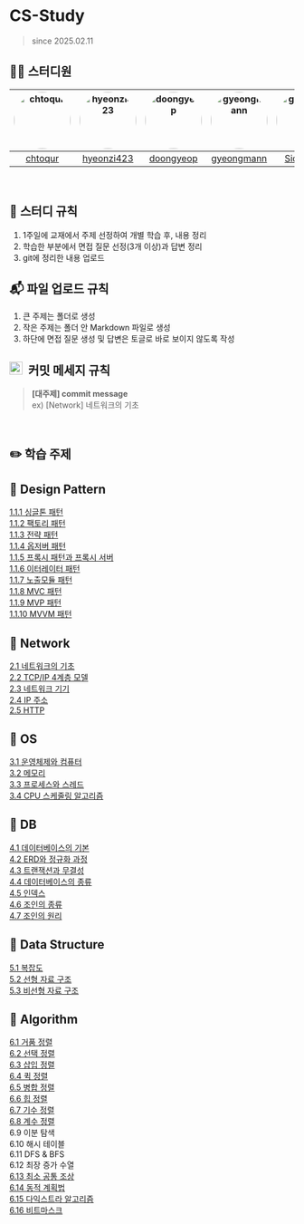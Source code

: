 # CS-Study
> since 2025.02.11

## 🧑‍💻 스터디원

|<a href="https://github.com/chtoqur"><img src="https://github.com/chtoqur.png" alt="chtoqur" style="width: 100px; height: 100px; border-radius: 50%;"></a>|<a href="https://github.com/hyeonzi423"><img src="https://github.com/hyeonzi423.png" alt="hyeonzi423" style="width: 100px; height: 100px; border-radius: 50%;"></a>|<a href="https://github.com/doongyeop"><img src="https://github.com/doongyeop.png" alt="doongyeop" style="width: 100px; height: 100px; border-radius: 50%;"></a>|<a href="https://github.com/gyeongmann"><img src="https://github.com/gyeongmann.png" alt="gyeongmann" style="width: 100px; height: 100px; border-radius: 50%;"></a>|<a href="https://github.com/SioJeong"><img src="https://github.com/SioJeong.png" alt="gyeongmann" style="width: 100px; height: 100px; border-radius: 50%;"></a>|
|:---:|:---:|:---:|:---:|:---:|
| [chtoqur](https://github.com/chtoqur) | [hyeonzi423](https://github.com/hyeonzi423) | [doongyeop](https://github.com/doongyeop) | [gyeongmann](https://github.com/gyeongmann) | [SioJeong](https://github.com/SioJeong) |

<br>

## 🎲 스터디 규칙
1. 1주일에 교재에서 주제 선정하여 개별 학습 후, 내용 정리
2. 학습한 부분에서 면접 질문 선정(3개 이상)과 답변 정리
3. git에 정리한 내용 업로드

## 📬 파일 업로드 규칙
1. 큰 주제는 폴더로 생성
2. 작은 주제는 폴더 안 Markdown 파일로 생성
3. 하단에 면접 질문 생성 및 답변은 토글로 바로 보이지 않도록 작성

## <img src="https://github.com/user-attachments/assets/4babd31b-a553-4c3d-8c3a-fbd311e88f33" width="23" height="23"> &nbsp;커밋 메세지 규칙

> **[대주제] commit message** <br>
ex) [Network] 네트워크의 기초

<br>

## ✏️ 학습 주제

📌 Design Pattern
---
[1.1.1 싱글톤 패턴](https://github.com/hyeonzi423/CS-Study/blob/main/Design%20Pattern/1.1.1%20%EC%8B%B1%EA%B8%80%ED%86%A4%20%ED%8C%A8%ED%84%B4.md) <br />
[1.1.2 팩토리 패턴](https://github.com/hyeonzi423/CS-Study/blob/main/Design%20Pattern/1.1.2%20%ED%8C%A9%ED%86%A0%EB%A6%AC%20%ED%8C%A8%ED%84%B4.md) <br />
[1.1.3 전략 패턴](https://github.com/hyeonzi423/CS-Study/blob/main/Design%20Pattern/1.1.3%20%EC%A0%84%EB%9E%B5%20%ED%8C%A8%ED%84%B4.md) <br />
[1.1.4 옵저버 패턴](https://github.com/hyeonzi423/CS-Study/blob/main/Design%20Pattern/1.1.4%20%EC%98%B5%EC%A0%80%EB%B2%84%20%ED%8C%A8%ED%84%B4.md) <br />
[1.1.5 프록시 패턴과 프록시 서버](https://github.com/hyeonzi423/CS-Study/blob/main/Design%20Pattern/1.1.5%20%ED%94%84%EB%A1%9D%EC%8B%9C%20%ED%8C%A8%ED%84%B4%EA%B3%BC%20%ED%94%84%EB%A1%9D%EC%8B%9C%20%EC%84%9C%EB%B2%84.md) <br />
[1.1.6 이터레이터 패턴](https://github.com/hyeonzi423/CS-Study/blob/main/Design%20Pattern/1.1.6%20%EC%9D%B4%ED%84%B0%EB%A0%88%EC%9D%B4%ED%84%B0%20%ED%8C%A8%ED%84%B4.md) <br />
[1.1.7 노출모듈 패턴](https://github.com/hyeonzi423/CS-Study/blob/main/Design%20Pattern/1.1.7%20%EB%85%B8%EC%B6%9C%EB%AA%A8%EB%93%88%20%ED%8C%A8%ED%84%B4.md) <br />
[1.1.8 MVC 패턴](https://github.com/hyeonzi423/CS-Study/blob/main/Design%20Pattern/1.1.8%20MVC%20%ED%8C%A8%ED%84%B4.md) <br />
[1.1.9 MVP 패턴](https://github.com/hyeonzi423/CS-Study/blob/main/Design%20Pattern/1.1.9%20MVP%20%ED%8C%A8%ED%84%B4.md) <br />
[1.1.10 MVVM 패턴](https://github.com/hyeonzi423/CS-Study/blob/main/Design%20Pattern/1.1.10%20MVVM%20%ED%8C%A8%ED%84%B4.md) <br />


📌 Network
---
[2.1 네트워크의 기초](https://github.com/hyeonzi423/CS-Study/blob/main/Network/2.1%20네트워크의%20기초.md) <br/>
[2.2 TCP/IP 4계층 모델](https://github.com/hyeonzi423/CS-Study/blob/main/Network/2.2%20TCP%20IP%204%EA%B3%84%EC%B8%B5%20%EB%AA%A8%EB%8D%B8.md) <br/>
[2.3 네트워크 기기](https://github.com/hyeonzi423/CS-Study/blob/main/Network/2.3%20네트워크%20기기.md) <br/>
[2.4 IP 주소](https://github.com/hyeonzi423/CS-Study/blob/main/Network/2.4%20IP%20주소.md) <br/>
[2.5 HTTP](https://github.com/hyeonzi423/CS-Study/blob/main/Network/2.5%20HTTP.md) <br/>

📌 OS
---
[3.1 운영체제와 컴퓨터](https://github.com/hyeonzi423/CS-Study/blob/main/Operating%20System/3.1%20%EC%9A%B4%EC%98%81%EC%B2%B4%EC%A0%9C%EC%99%80%20%EC%BB%B4%ED%93%A8%ED%84%B0.md) <br/>
[3.2 메모리](https://github.com/hyeonzi423/CS-Study/blob/main/Operating%20System/3.2%20%EB%A9%94%EB%AA%A8%EB%A6%AC.md) <br/>
[3.3 프로세스와 스레드](https://github.com/hyeonzi423/CS-Study/blob/main/Operating%20System/3.3%20%ED%94%84%EB%A1%9C%EC%84%B8%EC%8A%A4%EC%99%80%20%EC%8A%A4%EB%A0%88%EB%93%9C.md) <br/>
[3.4 CPU 스케줄링 알고리즘](https://github.com/hyeonzi423/CS-Study/blob/main/Operating%20System/3.4%20CPU%20%EC%8A%A4%EC%BC%80%EC%A4%84%EB%A7%81%20%EC%95%8C%EA%B3%A0%EB%A6%AC%EC%A6%98.md) <br/>

📌 DB
---
[4.1 데이터베이스의 기본](https://github.com/hyeonzi423/CS-Study/blob/main/Database/4.1%20데이터베이스의%20기본.md) <br/>
[4.2 ERD와 정규화 과정](https://github.com/hyeonzi423/CS-Study/blob/main/Database/4.2%20ERD와%20정규화%20과정.md) <br/>
[4.3 트랜잭션과 무결성](https://github.com/hyeonzi423/CS-Study/blob/main/Database/4.3%20트랜잭션과%20무결성.md) <br/>
[4.4 데이터베이스의 종류](https://github.com/hyeonzi423/CS-Study/blob/main/Database/4.4%20데이터베이스의%20종류.md)<br/>
[4.5 인덱스](https://github.com/doongyeop/CS-Study/blob/main/Database/4.5%20인덱스.md) <br/>
[4.6 조인의 종류](https://github.com/hyeonzi423/CS-Study/blob/main/Database/4.6%20조인의%20종류.md) <br/>
[4.7 조인의 원리](https://github.com/hyeonzi423/CS-Study/blob/main/Database/4.7%20조인의%20원리.md) <br/>

📌 Data Structure
---
[5.1 복잡도](https://github.com/hyeonzi423/CS-Study/blob/main/Data%20Structure/5.1%20%EB%B3%B5%EC%9E%A1%EB%8F%84.md) <br />
[5.2 선형 자료 구조](https://github.com/hyeonzi423/CS-Study/blob/main/Data%20Structure/5.2%20%EC%84%A0%ED%98%95%20%EC%9E%90%EB%A3%8C%20%EA%B5%AC%EC%A1%B0.md) <br />
[5.3 비선형 자료 구조](https://github.com/hyeonzi423/CS-Study/blob/main/Data%20Structure/5.3%20%EB%B9%84%EC%84%A0%ED%98%95%20%EC%9E%90%EB%A3%8C%20%EA%B5%AC%EC%A1%B0.md) <br />



📌 Algorithm
---
[6.1 거품 정렬](https://github.com/hyeonzi423/CS-Study/blob/main/Algorithm/6.1%20%EA%B1%B0%ED%92%88%20%EC%A0%95%EB%A0%AC.md)<br/>
[6.2 선택 정렬](https://github.com/hyeonzi423/CS-Study/blob/main/Algorithm/6.2%20%EC%84%A0%ED%83%9D%20%EC%A0%95%EB%A0%AC.md)<br/>
[6.3 삽입 정렬](https://github.com/hyeonzi423/CS-Study/blob/main/Algorithm/6.3%20%EC%82%BD%EC%9E%85%20%EC%A0%95%EB%A0%AC.md)<br/>
[6.4 퀵 정렬](https://github.com/hyeonzi423/CS-Study/blob/main/Algorithm/6.4%20%ED%80%B5%20%EC%A0%95%EB%A0%AC.md)<br/>
[6.5 병합 정렬](https://github.com/hyeonzi423/CS-Study/blob/main/Algorithm/6.5%20%EB%B3%91%ED%95%A9%20%EC%A0%95%EB%A0%AC.md)<br/>
[6.6 힙 정렬](https://github.com/hyeonzi423/CS-Study/blob/main/Algorithm/6.6%20%ED%9E%99%20%EC%A0%95%EB%A0%AC.md)<br/>
[6.7 기수 정렬](https://github.com/hyeonzi423/CS-Study/blob/main/Algorithm/6.7%20%EA%B8%B0%EC%88%98%20%EC%A0%95%EB%A0%AC.md)<br/>
[6.8 계수 정렬](https://github.com/hyeonzi423/CS-Study/blob/main/Algorithm/6.8%20%EA%B3%84%EC%88%98%20%EC%A0%95%EB%A0%AC.md)<br/>
6.9 이분 탐색<br/>
6.10 해시 테이블<br/>
6.11 DFS & BFS<br/>
6.12 최장 증가 수열<br/>
[6.13 최소 공통 조상](https://github.com/hyeonzi423/CS-Study/blob/main/Algorithm/6.13%20%EC%B5%9C%EC%86%8C%20%EA%B3%B5%ED%86%B5%20%EC%A1%B0%EC%83%81(LCA).md)<br/>
[6.14 동적 계획법](https://github.com/hyeonzi423/CS-Study/blob/main/Algorithm/6.14%20%EB%8F%99%EC%A0%81%20%EA%B3%84%ED%9A%8D%EB%B2%95(DP).md)<br/>
[6.15 다익스트라 알고리즘](https://github.com/hyeonzi423/CS-Study/blob/main/Algorithm/6.15%20%EB%8B%A4%EC%9D%B5%EC%8A%A4%ED%8A%B8%EB%9D%BC(Dijkstra)%20%EC%95%8C%EA%B3%A0%EB%A6%AC%EC%A6%98.md)<br/>
[6.16 비트마스크](https://github.com/hyeonzi423/CS-Study/blob/main/Algorithm/6.16%20%EB%B9%84%ED%8A%B8%EB%A7%88%EC%8A%A4%ED%81%AC(BitMask).md)<br/>
